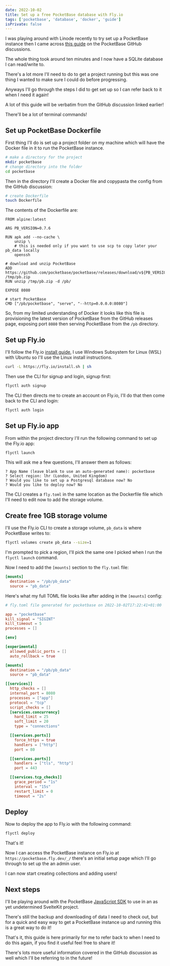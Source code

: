 ```yaml
---
date: 2022-10-02
title: Set up a free PocketBase database with Fly.io
tags: ['pocketbase', 'database', 'docker', 'guide']
isPrivate: false
---
```


I was playing around with Linode recently to try set up a PocketBase
instance then I came across [this guide] on the PocketBase GitHub
discussions.

The whole thing took around ten minutes and I now have a SQLite
database I can read/write to.

There's a lot more I'll need to do to get a project running but this
was one thing I wanted to make sure I could do before progressing.

Anyways I'll go through the steps I did to get set up so I can refer
back to it when I need it again!

A lot of this guide will be verbatim from the GitHub discussion linked
earlier!

There'll be a lot of terminal commands!

## Set up PocketBase Dockerfile

First thing I'll do is set up a project folder on my machine which
will have the Docker file in it to run the PocketBase instance.

```bash
# make a directory for the project
mkdir pocketbase
# change directory into the folder
cd pocketbase
```

Then in the directory I'll create a Docker file and copypasta the
config from the GitHub discussion:

```bash
# create Dockerfile
touch Dockerfile
```

The contents of the Dockerfile are:

```docker
FROM alpine:latest

ARG PB_VERSION=0.7.6

RUN apk add --no-cache \
    unzip \
    # this is needed only if you want to use scp to copy later your pb_data locally
    openssh

# download and unzip PocketBase
ADD https://github.com/pocketbase/pocketbase/releases/download/v${PB_VERSION}/pocketbase_${PB_VERSION}_linux_amd64.zip /tmp/pb.zip
RUN unzip /tmp/pb.zip -d /pb/

EXPOSE 8080

# start PocketBase
CMD ["/pb/pocketbase", "serve", "--http=0.0.0.0:8080"]
```

So, from my limited understanding of Docker it looks like this file is
provisioning the latest version of PocketBase from the GitHub releases
page, exposing port `8080` then serving PocketBase from the `/pb`
directory.

## Set up Fly.io

I'll follow the Fly.io [install guide], I use Windows Subsystem for
Linux (WSL) with Ubuntu so I'll use the Linux install instructions.

```bash
curl -L https://fly.io/install.sh | sh
```

Then use the CLI for signup and login, signup first:

<!-- cSpell:ignore flyctl -->

```bash
flyctl auth signup
```

The CLI then directs me to create an account on Fly.io, I'll do that
then come back to the CLI and login:

```bash
flyctl auth login
```

## Set up Fly.io app

From within the project directory I'll run the following command to
set up the Fly.io app:

```bash
flyctl launch
```

This will ask me a few questions, I'll answer them as follows:

```text
? App Name (leave blank to use an auto-generated name): pocketbase
? Select region: lhr (London, United Kingdom)
? Would you like to set up a Postgresql database now? No
? Would you like to deploy now? No
```

The CLI creates a `fly.toml` in the same location as the Dockerfile
file which I'll need to edit now to add the storage volume.

## Create free 1GB storage volume

I'll use the Fly.io CLI to create a storage volume, `pb_data` is where
PocketBase writes to:

```bash
flyctl volumes create pb_data --size=1
```

I'm prompted to pick a region, I'll pick the same one I picked when I
run the `flyctl launch` command.

Now I need to add the `[mounts]` section to the `fly.toml` file:

```toml
[mounts]
  destination = "/pb/pb_data"
  source = "pb_data"
```

Here's what my full TOML file looks like after adding in the
`[mounts]` config:

<!-- cSpell:ignore sigint -->

```toml
# fly.toml file generated for pocketbase on 2022-10-02T17:22:41+01:00

app = "pocketbase"
kill_signal = "SIGINT"
kill_timeout = 5
processes = []

[env]

[experimental]
  allowed_public_ports = []
  auto_rollback = true

[mounts]
  destination = "/pb/pb_data"
  source = "pb_data"

[[services]]
  http_checks = []
  internal_port = 8080
  processes = ["app"]
  protocol = "tcp"
  script_checks = []
  [services.concurrency]
    hard_limit = 25
    soft_limit = 20
    type = "connections"

  [[services.ports]]
    force_https = true
    handlers = ["http"]
    port = 80

  [[services.ports]]
    handlers = ["tls", "http"]
    port = 443

  [[services.tcp_checks]]
    grace_period = "1s"
    interval = "15s"
    restart_limit = 0
    timeout = "2s"
```

## Deploy

Now to deploy the app to Fly.io with the following command:

```bash
flyctl deploy
```

That's it!

Now I can access the PocketBase instance on Fly.io at
`https://pocketbase.fly.dev/_/` there's an initial setup page which
I'll go through to set up the an admin user.

I can now start creating collections and adding users!

## Next steps

I'll be playing around with the PocketBase [JavaScript SDK] to use in
an as yet undetermined SvelteKit project.

There's still the backup and downloading of data I need to check out,
but for a quick and easy way to get a PocketBase instance up and
running this is a great way to do it!

That's it, this guide is here primarily for me to refer back to when I
need to do this again, if you find it useful feel free to share it!

There's lots more useful information covered in the GitHub discussion
as well which I'll be referring to in the future!

<!-- Links -->

[this guide]: https://github.com/pocketbase/pocketbase/discussions/537
[install guide]: https://fly.io/docs/hands-on/install-flyctl/
[javascript sdk]: https://github.com/pocketbase/js-sdk
